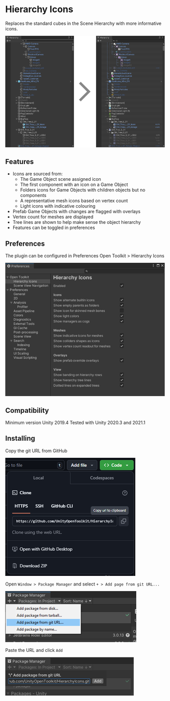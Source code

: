 # Hierarchy Icons
Replaces the standard cubes in the Scene Hierarchy with more informative icons.

![Image](.DocRef/hierarchy-beforeafter.png "before-after")

## Features
- Icons are sourced from:
    - The Game Object scene assigned icon 
    - The first component with an icon on a Game Object
    - Folders icons for Game Objects with children objects but no components
    - A representative mesh icons based on vertex count
    - Light icons with indicative colouring
- Prefab Game Objects with changes are flagged with overlays
- Vertex count for meshes are displayed
- Tree lines are shown to help make sense the object hierarchy
- Features can be toggled in preferences


## Preferences
The plugin can be configured in Preferences Open Toolkit > Hierarchy Icons

![Image](.DocRef/hierarchy-config.png "config")


## Compatibility
Minimum version Unity 2019.4
Tested with Unity 2020.3 and 2021.1

## Installing
Copy the git URL from GitHub

![Image](.DocRef/hierarchy-copyurl.png)


Open `Window > Package Manager` and select `+ > Add page from git URL...`

![Image](.DocRef/hierarchy-addpackage.png)


Paste the URL and click `Add`

![Image](.DocRef/hierarchy-urlpaste.png)